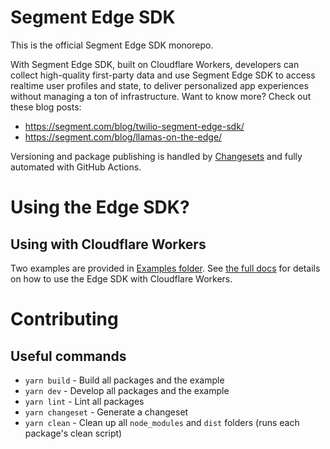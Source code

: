 # Segment Edge SDK

This is the official Segment Edge SDK monorepo.

With Segment Edge SDK, built on Cloudflare Workers, developers can collect high-quality first-party data and use Segment Edge SDK to access realtime user profiles and state, to deliver personalized app experiences without managing a ton of infrastructure. Want to know more? Check out these blog posts:
- https://segment.com/blog/twilio-segment-edge-sdk/
- https://segment.com/blog/llamas-on-the-edge/

Versioning and package publishing is handled by [Changesets](https://github.com/changesets/changesets) and fully automated with GitHub Actions.

# Using the Edge SDK?

## Using with Cloudflare Workers

Two examples are provided in [Examples folder](https://github.com/segmentio/analytics-edge/tree/main/examples). See [the full docs](https://github.com/segmentio/analytics-edge/blob/main/packages/edge-sdk/README.md) for details on how to use the Edge SDK with Cloudflare Workers.

# Contributing

## Useful commands

- `yarn build` - Build all packages and the example
- `yarn dev` - Develop all packages and the example
- `yarn lint` - Lint all packages
- `yarn changeset` - Generate a changeset
- `yarn clean` - Clean up all `node_modules` and `dist` folders (runs each package's clean script)
